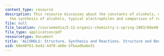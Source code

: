 ```yaml
---
content_type: resource
description: This resource discusses about the constants of alcohols, methods for
  the synthesis of alcohols, typical electrophiles and comparison of reducing agents.
file: null
file_location: /coursemedia/5-12-organic-chemistry-i-spring-2003/60e40f61be424df0ab0e5fbaadba6e31_12.pdf
file_type: application/pdf
resourcetype: Document
title: 'ALCOHOLS: Structure, Synthesis and Reactions. Structure and Bonding'
uid: 60e40f61-be42-4df0-ab0e-5fbaadba6e31
---
```

